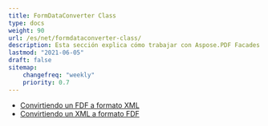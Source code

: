 ```yaml
---
title: FormDataConverter Class
type: docs
weight: 90
url: /es/net/formdataconverter-class/
description: Esta sección explica cómo trabajar con Aspose.PDF Facades utilizando la clase FormDataConverter.
lastmod: "2021-06-05"
draft: false
sitemap:
    changefreq: "weekly"
    priority: 0.7
---
```


- [Convirtiendo un FDF a formato XML](/pdf/es/net/converting-an-fdf-to-xml-format/)
- [Convirtiendo un XML a formato FDF](/pdf/es/net/converting-an-xml-to-fdf-format/)